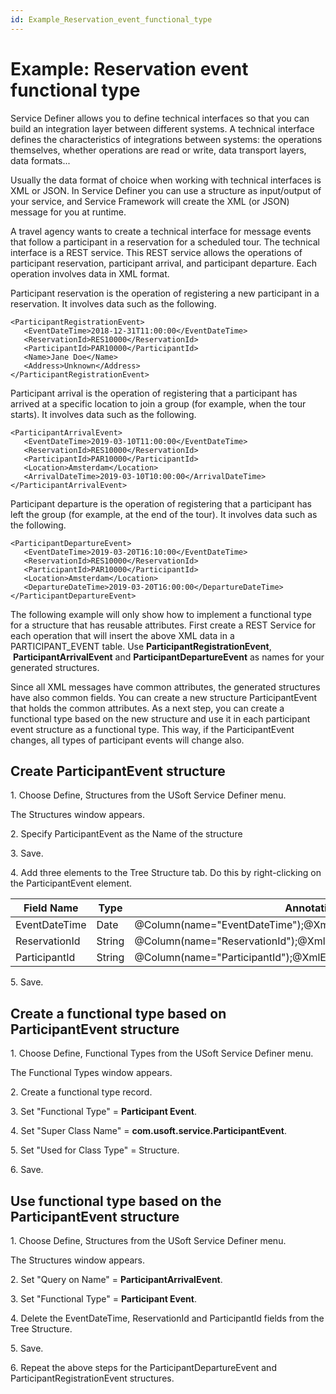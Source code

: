 ```yaml
---
id: Example_Reservation_event_functional_type
---
```


# Example: Reservation event functional type

Service Definer allows you to define technical interfaces so that you can build an integration layer between different systems. A technical interface defines the characteristics of integrations between systems: the operations themselves, whether operations are read or write, data transport layers, data formats...

Usually the data format of choice when working with technical interfaces is XML or JSON. In Service Definer you can use a structure as input/output of your service, and Service Framework will create the XML (or JSON) message for you at runtime.

A travel agency wants to create a technical interface for message events that follow a participant in a reservation for a scheduled tour. The technical interface is a REST service. This REST service allows the operations of participant reservation, participant arrival, and participant departure. Each operation involves data in XML format.

Participant reservation is the operation of registering a new participant in a reservation. It involves data such as the following.

```language-xml
<ParticipantRegistrationEvent>
   <EventDateTime>2018-12-31T11:00:00</EventDateTime>
   <ReservationId>RES10000</ReservationId>
   <ParticipantId>PAR10000</ParticipantId>
   <Name>Jane Doe</Name>
   <Address>Unknown</Address>
</ParticipantRegistrationEvent>

```

Participant arrival is the operation of registering that a participant has arrived at a specific location to join a group (for example, when the tour starts). It involves data such as the following.

```language-xml
<ParticipantArrivalEvent>
   <EventDateTime>2019-03-10T11:00:00</EventDateTime>
   <ReservationId>RES10000</ReservationId>
   <ParticipantId>PAR10000</ParticipantId>
   <Location>Amsterdam</Location>
   <ArrivalDateTime>2019-03-10T10:00:00</ArrivalDateTime>
</ParticipantArrivalEvent>

```

Participant departure is the operation of registering that a participant has left the group (for example, at the end of the tour). It involves data such as the following.

```language-xml
<ParticipantDepartureEvent>
   <EventDateTime>2019-03-20T16:10:00</EventDateTime>
   <ReservationId>RES10000</ReservationId>
   <ParticipantId>PAR10000</ParticipantId>
   <Location>Amsterdam</Location>
   <DepartureDateTime>2019-03-20T16:00:00</DepartureDateTime>
</ParticipantDepartureEvent>

```

The following example will only show how to implement a functional type for a structure that has reusable attributes. First create a REST Service for each operation that will insert the above XML data in a PARTICIPANT_EVENT table. Use **ParticipantRegistrationEvent**,  **ParticipantArrivalEvent** and **ParticipantDepartureEvent** as names for your generated structures.

Since all XML messages have common attributes, the generated structures have also common fields. You can create a new structure ParticipantEvent that holds the common attributes. As a next step, you can create a functional type based on the new structure and use it in each participant event structure as a functional type. This way, if the ParticipantEvent changes, all types of participant events will change also.

## Create ParticipantEvent structure

1. Choose Define, Structures from the USoft Service Definer menu.

The Structures window appears.

2. Specify ParticipantEvent as the Name of the structure

3. Save.

4. Add three elements to the Tree Structure tab. Do this by right-clicking on the ParticipantEvent element.

|**Field Name**|**Type**|**Annotation**|
|--------|--------|--------|
|EventDateTime|Date    |@Column(name="EventDateTime");@XmlElement(name="EventDateTime")|
|ReservationId|String  |@Column(name="ReservationId");@XmlElement(name="ReservationId")|
|ParticipantId|String  |@Column(name="ParticipantId");@XmlElement(name="ParticipantId")|



5. Save.

## Create a functional type based on ParticipantEvent structure

1. Choose Define, Functional Types from the USoft Service Definer menu.

The Functional Types window appears.

2. Create a functional type record.

3. Set "Functional Type" = **Participant Event**.

4. Set "Super Class Name" = **com.usoft.service.ParticipantEvent**.

5. Set "Used for Class Type" = Structure.

6. Save.

## Use functional type based on the ParticipantEvent structure

1. Choose Define, Structures from the USoft Service Definer menu.

The Structures window appears.

2. Set "Query on Name" = **ParticipantArrivalEvent**.

3. Set "Functional Type" = **Participant Event**.

4. Delete the EventDateTime, ReservationId and ParticipantId fields from the Tree Structure.

5. Save.

6. Repeat the above steps for the ParticipantDepartureEvent and ParticipantRegistrationEvent structures.

###  